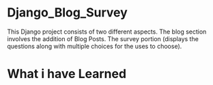 # Django_Blog_Survey
This Django project consists of two different aspects. The blog section involves the addition of Blog Posts. The survey portion (displays the questions along with multiple choices for the uses to choose). 

# What i have Learned
